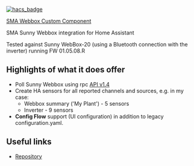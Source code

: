 [![hacs_badge](https://img.shields.io/badge/HACS-Custom-orange.svg)](https://github.com/custom-components/hacs)

[SMA Webbox Custom Component](https://github.com/jpcornil-git/HA-sma)

SMA Sunny Webbox integration for Home Assistant

Tested against Sunny WebBox-20 (using a Bluetooth connection with the inverter) running FW 01.05.08.R 

## Highlights of what it does offer

- Poll Sunny Webbox using rpc [API v1.4](https://github.com/jpcornil-git/HA-sma/Sunny-Webbox-remote-procedure-call-User-manual-v1.4.pdf) 
- Create HA sensors for all reported channels and sources, e.g. in my case:
   - Webbox summary ('My Plant') - 5 sensors
   - Inverter - 9 sensors
- **Config Flow** support (UI configuration) in addition to legacy configuration.yaml.

## Useful links

- [Repository](https://github.com/jpcornil-git/HA-sma)
